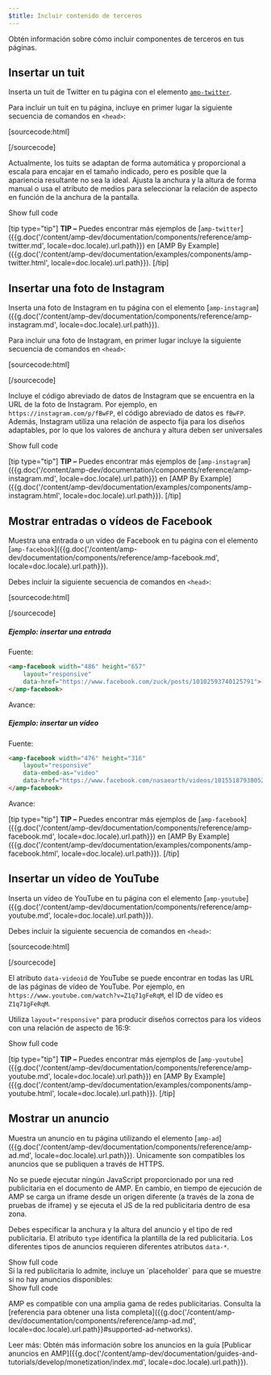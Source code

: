 ```yaml
---
$title: Incluir contenido de terceros
---
```


Obtén información sobre cómo incluir componentes de terceros en tus páginas.

## Insertar un tuit

Inserta un tuit de Twitter en tu página
con el elemento <a href="{{g.doc('/content/amp-dev/documentation/components/reference/amp-twitter.md', locale=doc.locale).url.path}}"><code>amp-twitter</code></a>.

Para incluir un tuit en tu página,
incluye en primer lugar la siguiente secuencia de comandos en `<head>`:

[sourcecode:html]
<script async custom-element="amp-twitter" src="https://cdn.ampproject.org/v0/amp-twitter-0.1.js"></script>
[/sourcecode]

Actualmente, los tuits se adaptan de forma automática y proporcional a escala
para encajar en el tamaño indicado, pero es posible que la apariencia resultante no sea la ideal.
Ajusta la anchura y la altura de forma manual o usa el atributo de medios para seleccionar la relación de aspecto en función de la anchura de la pantalla.

<!-- embedded twitter example -->
<div>
<amp-iframe height="174"
            layout="fixed-height"
            sandbox="allow-scripts allow-forms allow-same-origin"
            resizable
            src="https://ampproject-b5f4c.firebaseapp.com/examples/thirdparty.twitter.embed.html">
  <div overflow tabindex="0" role="button" aria-label="Show more">Show full code</div>
  <div placeholder></div>
</amp-iframe>
</div>

[tip type="tip"]
**TIP –** Puedes encontrar más ejemplos de [`amp-twitter`]({{g.doc('/content/amp-dev/documentation/components/reference/amp-twitter.md', locale=doc.locale).url.path}}) en [AMP By Example]({{g.doc('/content/amp-dev/documentation/examples/components/amp-twitter.html', locale=doc.locale).url.path}}).
[/tip]

## Insertar una foto de Instagram

Inserta una foto de Instagram en tu página con el elemento [`amp-instagram`]({{g.doc('/content/amp-dev/documentation/components/reference/amp-instagram.md', locale=doc.locale).url.path}}).

Para incluir una foto de Instagram, en primer lugar incluye la siguiente secuencia de comandos en `<head>`:

[sourcecode:html]
<script async custom-element="amp-instagram" src="https://cdn.ampproject.org/v0/amp-instagram-0.1.js"></script>
[/sourcecode]

Incluye el código abreviado de datos de Instagram que se encuentra en la URL de la foto de Instagram.
Por ejemplo, en `https://instagram.com/p/fBwFP`, el código abreviado de datos es `fBwFP`.
Además, Instagram utiliza una relación de aspecto fija para los diseños adaptables, por lo que los valores de anchura y altura deben ser universales

<!-- embedded Instagram example -->
<div>
<amp-iframe height="174"
            layout="fixed-height"
            sandbox="allow-scripts allow-forms allow-same-origin"
            resizable
            src="https://ampproject-b5f4c.firebaseapp.com/examples/thirdparty.instagram.embed.html">
  <div overflow tabindex="0" role="button" aria-label="Show more">Show full code</div>
  <div placeholder></div>
</amp-iframe>
</div>

[tip type="tip"]
**TIP –** Puedes encontrar más ejemplos de [`amp-instagram`]({{g.doc('/content/amp-dev/documentation/components/reference/amp-instagram.md', locale=doc.locale).url.path}}) en [AMP By Example]({{g.doc('/content/amp-dev/documentation/examples/components/amp-instagram.html', locale=doc.locale).url.path}}).
[/tip]

## Mostrar entradas o vídeos de Facebook

Muestra una entrada o un vídeo de Facebook en tu página con el elemento [`amp-facebook`]({{g.doc('/content/amp-dev/documentation/components/reference/amp-facebook.md', locale=doc.locale).url.path}}).

Debes incluir la siguiente secuencia de comandos en `<head>`:

[sourcecode:html]
<script async custom-element="amp-facebook" src="https://cdn.ampproject.org/v0/amp-facebook-0.1.js"></script>
[/sourcecode]

##### Ejemplo: insertar una entrada

Fuente:
```html
<amp-facebook width="486" height="657"
    layout="responsive"
    data-href="https://www.facebook.com/zuck/posts/10102593740125791">
</amp-facebook>
```
Avance:
<amp-facebook width="486" height="657"
    layout="responsive"
    data-href="https://www.facebook.com/zuck/posts/10102593740125791">
</amp-facebook>

##### Ejemplo: insertar un vídeo

Fuente:
```html
<amp-facebook width="476" height="316"
    layout="responsive"
    data-embed-as="video"
    data-href="https://www.facebook.com/nasaearth/videos/10155187938052139">
</amp-facebook>
```
Avance:
<amp-facebook width="476" height="316"
    layout="responsive"
    data-embed-as="video"
    data-href="https://www.facebook.com/nasaearth/videos/10155187938052139">
</amp-facebook>

[tip type="tip"]
**TIP –** Puedes encontrar más ejemplos de [`amp-facebook`]({{g.doc('/content/amp-dev/documentation/components/reference/amp-facebook.md', locale=doc.locale).url.path}}) en [AMP By Example]({{g.doc('/content/amp-dev/documentation/examples/components/amp-facebook.html', locale=doc.locale).url.path}}).
[/tip]

## Insertar un vídeo de YouTube

Inserta un vídeo de YouTube en tu página con el elemento [`amp-youtube`]({{g.doc('/content/amp-dev/documentation/components/reference/amp-youtube.md', locale=doc.locale).url.path}}).

Debes incluir la siguiente secuencia de comandos en `<head>`:

[sourcecode:html]
<script async custom-element="amp-youtube" src="https://cdn.ampproject.org/v0/amp-youtube-0.1.js"></script>
[/sourcecode]

El atributo `data-videoid` de YouTube se puede encontrar en todas las URL de las páginas de vídeo de YouTube.
Por ejemplo, en `https://www.youtube.com/watch?v=Z1q71gFeRqM`,
el ID de vídeo es `Z1q71gFeRqM`.

Utiliza `layout="responsive"` para producir diseños correctos para los vídeos con una relación de aspecto de 16:9:

<!-- embedded youtube example -->
<div>
<amp-iframe height="174"
            layout="fixed-height"
            sandbox="allow-scripts allow-forms allow-same-origin"
            resizable
            src="https://ampproject-b5f4c.firebaseapp.com/examples/responsive.youtube.embed.html">
  <div overflow tabindex="0" role="button" aria-label="Show more">Show full code</div>
  <div placeholder></div>
</amp-iframe>
</div>

[tip type="tip"]
**TIP –** Puedes encontrar más ejemplos de [`amp-youtube`]({{g.doc('/content/amp-dev/documentation/components/reference/amp-youtube.md', locale=doc.locale).url.path}}) en [AMP By Example]({{g.doc('/content/amp-dev/documentation/examples/components/amp-youtube.html', locale=doc.locale).url.path}}).
[/tip]

## Mostrar un anuncio

Muestra un anuncio en tu página utilizando el elemento [`amp-ad`]({{g.doc('/content/amp-dev/documentation/components/reference/amp-ad.md', locale=doc.locale).url.path}}).
Únicamente son compatibles los anuncios que se publiquen a través de HTTPS.

No se puede ejecutar ningún JavaScript proporcionado por una red publicitaria en el documento de AMP.
En cambio, en tiempo de ejecución de AMP se carga un iframe desde un
origen diferente (a través de la zona de pruebas de iframe)
y se ejecuta el JS de la red publicitaria dentro de esa zona.

Debes especificar la anchura y la altura del anuncio y el tipo de red publicitaria.
El atributo `type` identifica la plantilla de la red publicitaria.
Los diferentes tipos de anuncios requieren diferentes atributos `data-*`.

<!-- embedded ad example -->
<div>
<amp-iframe height="212"
            layout="fixed-height"
            sandbox="allow-scripts allow-forms allow-same-origin"
            resizable
            src="https://ampproject-b5f4c.firebaseapp.com/examples/thirdparty.ad-basic.embed.html">
  <div overflow tabindex="0" role="button" aria-label="Show more">Show full code</div>
  <div placeholder></div>
</amp-iframe>
</div>
Si la red publicitaria lo admite, incluye un `placeholder` para que se muestre si no hay anuncios disponibles:

<!-- embedded ad example -->
<div>
<amp-iframe height="232"
            layout="fixed-height"
            sandbox="allow-scripts allow-forms allow-same-origin"
            resizable
            src="https://ampproject-b5f4c.firebaseapp.com/examples/thirdparty.ad-placeholder.embed.html">
  <div overflow tabindex="0" role="button" aria-label="Show more">Show full code</div>
  <div placeholder></div>
</amp-iframe>
</div>

AMP es compatible con una amplia gama de redes publicitarias. Consulta la [referencia para obtener una lista completa]({{g.doc('/content/amp-dev/documentation/components/reference/amp-ad.md', locale=doc.locale).url.path}}#supported-ad-networks).

Leer más: Obtén más información sobre los anuncios en la guía [Publicar anuncios en AMP]({{g.doc('/content/amp-dev/documentation/guides-and-tutorials/develop/monetization/index.md', locale=doc.locale).url.path}}).
